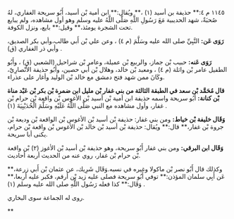 ١١٤٥ م ٤:** حذيفة بن أسيد (١) ،** ويُقال:** ابن أمية بْن أسيد، أَبُو سريحة الغفاري، لهُ صُحبَةٌ، شهد الحديبية مَعَ رَسُولِ اللَّهِ صَلَّى اللَّهُ عليه وسلم وهو أول مشاهده، ولم يبايع تحت الشجرة يومئذ،** وقيل:** بايع، ونزل الكوفة.

**رَوَى عَن:** النَّبِيِّ صلى الله عليه وسَلَّمَ (م ٤) ، وعن علي بْن أَبي طالب،وأبي بكر الصديق، وأبي ذر الغفاري (ق) .

**رَوَى عَنه:** حبيب بْن جماز، والربيع بْن عميلة، وعامر بْن شراحيل (الشعبي (ق) ، وأَبُو الطفيل عامر بْن واثلة (م ٤) ، ومعبد بْن خالد، وهلال بْن أَبي حصين، وأَبُو حذيفة الأَنْصارِيّ، وكَانَ ممن شهد فتح دمشق مع خالد بْن الوليد وأغار على عذراء.

**قال مُحَمَّد بْن سعد في الطبقة الثالثة من بني غفار بْن مليل ابن ضمرة بْن بكر بْن عَبْد مناة بْن كنانة:** أَبُو سريحة واسمه حذيفة ابن أمية بْن أسيد بْن الأغوس بْن واقعة بْن حرام بْن غفار، وأول مشاهده مع النبي صَلَّى اللَّهُ عَلَيْهِ وسَلَّمَ الْحُدَيْبِيَةَ (١) .

**وَقَال خليفة بْن خياط:** ومن بني غفار: حذيفة بْن أسيد بْن الأغوس بْن الواقعة بْن وديعة بْن جروة بْن غفار،** قال:** ويُقال: حذيفة بْن أسيد بْن خالد بْن الأغوس بْن واقعة بْن حرام، يكنى أبا سريحة.

**وَقَال ابن البرقي:** ومن بني غفار أَبُو سريحة، وهو حذيفة بْن أسيد بْن الأغوز (٢) بْن واقعة بْن حرام بْن غفار، روي عنه من الحديث أربعة أحاديث.

وكذلك قال أَبُو نصر بْن ماكولا وغيره في نسبه.وَقَال شَرِيك، عن عثمان بْن أَبي زرعة،** عَن أَبِي سلمان المؤذن:** توفي أَبُو سريحة فصلى عليه زيد بْن أرقم، فكبر عليه أربعا،** وَقَال:** كذا فعله رَسُول اللَّهِ صلى الله عليه وسلم (١) .

روى له الجماعة سوى البخاري.

**